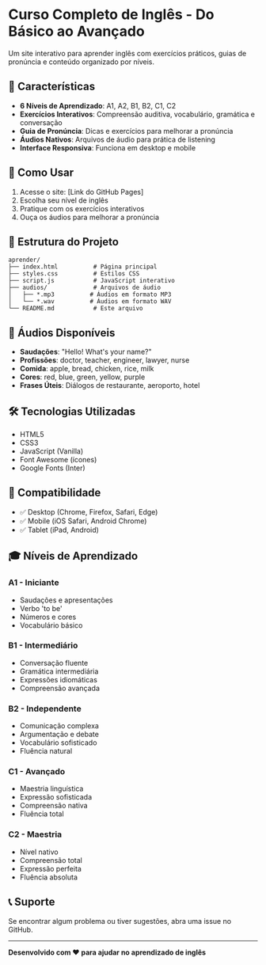 # Curso Completo de Inglês - Do Básico ao Avançado

Um site interativo para aprender inglês com exercícios práticos, guias de pronúncia e conteúdo organizado por níveis.

## 🎯 Características

- **6 Níveis de Aprendizado**: A1, A2, B1, B2, C1, C2
- **Exercícios Interativos**: Compreensão auditiva, vocabulário, gramática e conversação
- **Guia de Pronúncia**: Dicas e exercícios para melhorar a pronúncia
- **Áudios Nativos**: Arquivos de áudio para prática de listening
- **Interface Responsiva**: Funciona em desktop e mobile

## 🚀 Como Usar

1. Acesse o site: [Link do GitHub Pages]
2. Escolha seu nível de inglês
3. Pratique com os exercícios interativos
4. Ouça os áudios para melhorar a pronúncia

## 📁 Estrutura do Projeto

```
aprender/
├── index.html          # Página principal
├── styles.css          # Estilos CSS
├── script.js           # JavaScript interativo
├── audios/             # Arquivos de áudio
│   ├── *.mp3          # Áudios em formato MP3
│   └── *.wav          # Áudios em formato WAV
└── README.md           # Este arquivo
```

## 🎵 Áudios Disponíveis

- **Saudações**: "Hello! What's your name?"
- **Profissões**: doctor, teacher, engineer, lawyer, nurse
- **Comida**: apple, bread, chicken, rice, milk
- **Cores**: red, blue, green, yellow, purple
- **Frases Úteis**: Diálogos de restaurante, aeroporto, hotel

## 🛠️ Tecnologias Utilizadas

- HTML5
- CSS3
- JavaScript (Vanilla)
- Font Awesome (ícones)
- Google Fonts (Inter)

## 📱 Compatibilidade

- ✅ Desktop (Chrome, Firefox, Safari, Edge)
- ✅ Mobile (iOS Safari, Android Chrome)
- ✅ Tablet (iPad, Android)

## 🎓 Níveis de Aprendizado

### A1 - Iniciante
- Saudações e apresentações
- Verbo 'to be'
- Números e cores
- Vocabulário básico

### B1 - Intermediário
- Conversação fluente
- Gramática intermediária
- Expressões idiomáticas
- Compreensão avançada

### B2 - Independente
- Comunicação complexa
- Argumentação e debate
- Vocabulário sofisticado
- Fluência natural

### C1 - Avançado
- Maestria linguística
- Expressão sofisticada
- Compreensão nativa
- Fluência total

### C2 - Maestria
- Nível nativo
- Compreensão total
- Expressão perfeita
- Fluência absoluta

## 📞 Suporte

Se encontrar algum problema ou tiver sugestões, abra uma issue no GitHub.

---

**Desenvolvido com ❤️ para ajudar no aprendizado de inglês** 